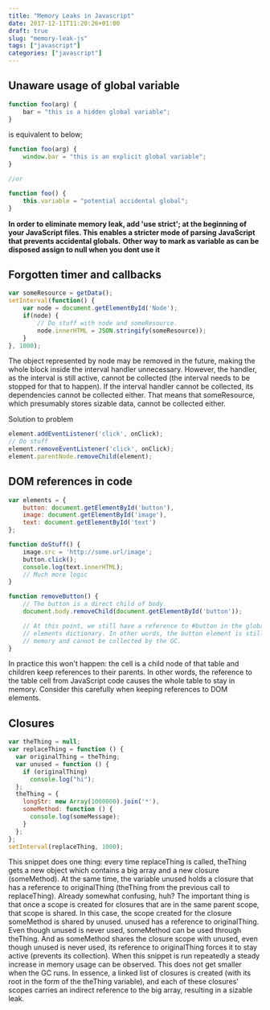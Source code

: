 ```yaml
---
title: "Memory Leaks in Javascript"
date: 2017-12-11T11:20:26+01:00
draft: true
slug: "memory-leak-js"
tags: ["javascript"]
categories: ["javascript"]
---
```



## Unaware usage of global variable

```javascript
function foo(arg) {
    bar = "this is a hidden global variable";
}
```

is equivalent to below; 

```javascript
function foo(arg) {
    window.bar = "this is an explicit global variable";
}

//or

function foo() {
    this.variable = "potential accidental global";
}
```

**In order to eliminate memory leak, add 'use strict'; at the beginning of your JavaScript files. This enables a stricter mode of parsing JavaScript that prevents accidental globals.**
**Other way to mark as variable as can be disposed assign to null when you dont use it**

## Forgotten timer and callbacks

```javascript
var someResource = getData();
setInterval(function() {
    var node = document.getElementById('Node');
    if(node) {
        // Do stuff with node and someResource.
        node.innerHTML = JSON.stringify(someResource));
    }
}, 1000);
```

The object represented by node may be removed in the future, making the whole block inside the interval handler unnecessary. However, the handler, as the interval is still active, cannot be collected (the interval needs to be stopped for that to happen). If the interval handler cannot be collected, its dependencies cannot be collected either. That means that someResource, which presumably stores sizable data, cannot be collected either.

Solution to problem

```javascript
element.addEventListener('click', onClick);
// Do stuff
element.removeEventListener('click', onClick);
element.parentNode.removeChild(element);
```

## DOM references in code

```javascript
var elements = {
    button: document.getElementById('button'),
    image: document.getElementById('image'),
    text: document.getElementById('text')
};

function doStuff() {
    image.src = 'http://some.url/image';
    button.click();
    console.log(text.innerHTML);
    // Much more logic
}

function removeButton() {
    // The button is a direct child of body.
    document.body.removeChild(document.getElementById('button'));

    // At this point, we still have a reference to #button in the global
    // elements dictionary. In other words, the button element is still in
    // memory and cannot be collected by the GC.
}
```

In practice this won't happen: the cell is a child node of that table and children keep references to their parents. In other words, the reference to the table cell from JavaScript code causes the whole table to stay in memory. Consider this carefully when keeping references to DOM elements.

## Closures

```javascript
var theThing = null;
var replaceThing = function () {
  var originalThing = theThing;
  var unused = function () {
    if (originalThing)
      console.log("hi");
  };
  theThing = {
    longStr: new Array(1000000).join('*'),
    someMethod: function () {
      console.log(someMessage);
    }
  };
};
setInterval(replaceThing, 1000);
```

This snippet does one thing: every time replaceThing is called, theThing gets a new object which contains a big array and a new closure (someMethod). At the same time, the variable unused holds a closure that has a reference to originalThing (theThing from the previous call to replaceThing). Already somewhat confusing, huh? The important thing is that once a scope is created for closures that are in the same parent scope, that scope is shared. In this case, the scope created for the closure someMethod is shared by unused. unused has a reference to originalThing. Even though unused is never used, someMethod can be used through theThing. And as someMethod shares the closure scope with unused, even though unused is never used, its reference to originalThing forces it to stay active (prevents its collection). When this snippet is run repeatedly a steady increase in memory usage can be observed. This does not get smaller when the GC runs. In essence, a linked list of closures is created (with its root in the form of the theThing variable), and each of these closures' scopes carries an indirect reference to the big array, resulting in a sizable leak.